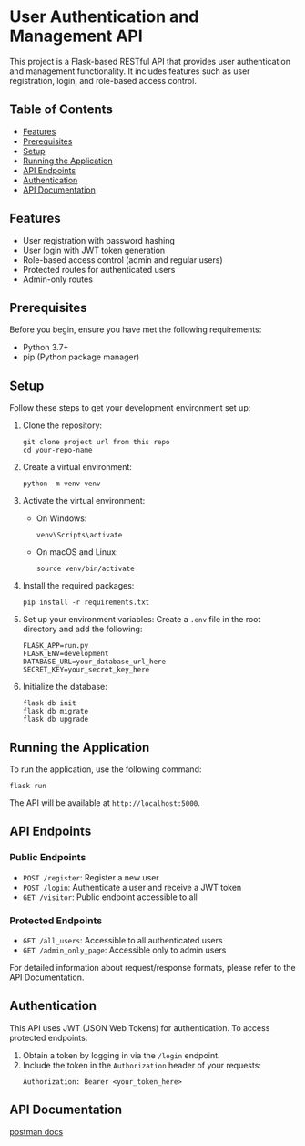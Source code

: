 # User Authentication and Management API

This project is a Flask-based RESTful API that provides user authentication and management functionality. It includes features such as user registration, login, and role-based access control.

## Table of Contents
- [Features](#features)
- [Prerequisites](#prerequisites)
- [Setup](#setup)
- [Running the Application](#running-the-application)
- [API Endpoints](#api-endpoints)
- [Authentication](#authentication)
- [API Documentation](#api-documentation)

## Features
- User registration with password hashing
- User login with JWT token generation
- Role-based access control (admin and regular users)
- Protected routes for authenticated users
- Admin-only routes

## Prerequisites
Before you begin, ensure you have met the following requirements:
- Python 3.7+
- pip (Python package manager)

## Setup
Follow these steps to get your development environment set up:

1. Clone the repository:
   ```
   git clone project url from this repo
   cd your-repo-name
   ```

2. Create a virtual environment:
   ```
   python -m venv venv
   ```

3. Activate the virtual environment:
   - On Windows:
     ```
     venv\Scripts\activate
     ```
   - On macOS and Linux:
     ```
     source venv/bin/activate
     ```

4. Install the required packages:
   ```
   pip install -r requirements.txt
   ```

5. Set up your environment variables:
   Create a `.env` file in the root directory and add the following:
   ```
   FLASK_APP=run.py
   FLASK_ENV=development
   DATABASE_URL=your_database_url_here
   SECRET_KEY=your_secret_key_here
   ```

6. Initialize the database:
   ```
   flask db init
   flask db migrate
   flask db upgrade
   ```

## Running the Application
To run the application, use the following command:
```
flask run
```
The API will be available at `http://localhost:5000`.

## API Endpoints

### Public Endpoints
- `POST /register`: Register a new user
- `POST /login`: Authenticate a user and receive a JWT token
- `GET /visitor`: Public endpoint accessible to all

### Protected Endpoints
- `GET /all_users`: Accessible to all authenticated users
- `GET /admin_only_page`: Accessible only to admin users

For detailed information about request/response formats, please refer to the API Documentation.

## Authentication
This API uses JWT (JSON Web Tokens) for authentication. To access protected endpoints:

1. Obtain a token by logging in via the `/login` endpoint.
2. Include the token in the `Authorization` header of your requests:
   ```
   Authorization: Bearer <your_token_here>
   ```

## API Documentation
[postman docs](https://documenter.getpostman.com/view/27578637/2sAXxS7Wrg)
